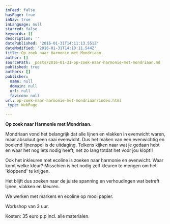 ```yaml
---
inFeed: false
hasPage: true
inNav: true
inLanguage: null
starred: false
keywords: []
description: ''
datePublished: '2016-01-31T14:11:13.551Z'
dateModified: '2016-01-31T14:10:11.544Z'
title: Op zoek naar Harmonie met Mondriaan.
author: []
sourcePath: _posts/2016-01-31-op-zoek-naar-harmonie-met-mondriaan.md
published: true
authors: []
publisher:
  name: null
  domain: null
  url: null
  favicon: null
url: op-zoek-naar-harmonie-met-mondriaan/index.html
_type: WebPage

---
```

**Op zoek naar Harmonie met Mondriaan.**

Mondriaan vond het belangrijk dat alle lijnen en vlakken in evenwicht waren, maar absoluut geen saai evenwicht. Dus het maken van een evenwichtig en boeiend lijnenspel is de uitdaging. Telkens kijken naar wat je gedaan hebt en waar het nog iets nodig heeft, net zo lang totdat het voor jou klopt!!

Ook het inkleuren met ecoline is zoeken naar harmonie en evenwicht. Waar komt welke kleur? Misschien is het nodig zelf kleuren te mengen om het 'kloppend' te krijgen.

Het blijft dus zoeken naar de juiste spanning en verhoudingen wat betreft lijnen, vlakken en kleuren.

We werken met markers en ecoline op mooi papier.

Workshop van 3 uur.

Kosten: 35 euro p.p incl. alle materialen.